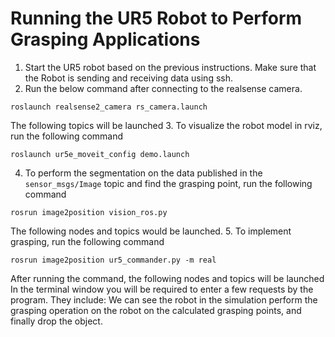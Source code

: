 # Running the UR5 Robot to Perform Grasping Applications
1. Start the UR5 robot based on the previous instructions. Make sure that the Robot is sending and receiving data using ssh. 
2. Run the below command after connecting to the realsense camera.
```
roslaunch realsense2_camera rs_camera.launch
```
 The following topics will be launched
3. To visualize the robot model in rviz, run the following command
```
roslaunch ur5e_moveit_config demo.launch
```
4. To perform the segmentation on the data published in the ```sensor_msgs/Image``` topic and find the grasping point, run the following command
```
rosrun image2position vision_ros.py
```
The following nodes and topics would be launched. 
5. To implement grasping, run the following command
```
rosrun image2position ur5_commander.py -m real
```
After running the command, the following nodes and topics will be launched
In the terminal window you will be required to enter a few requests by the program. They include:
We can see the robot in the simulation perform the grasping operation on the robot on the calculated grasping points, and finally drop the object.
